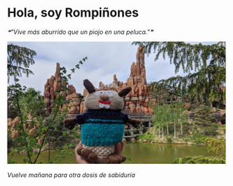 # Hola, soy Rompiñones

<!--STARTS_HERE_QUOTE_README-->
<i>❝"Vive más aburrido que un piojo en una peluca."❞</i>
<!--ENDS_HERE_QUOTE_README-->

<!--START_SECTION:update_image-->
![alt text](https://raw.githubusercontent.com/focaalvarez/rompinones/main/.github/images/IMG_20220428_132122.jpg?raw=true)
<!--END_SECTION:update_image-->

*Vuelve mañana para otra dosis de sabiduría*
